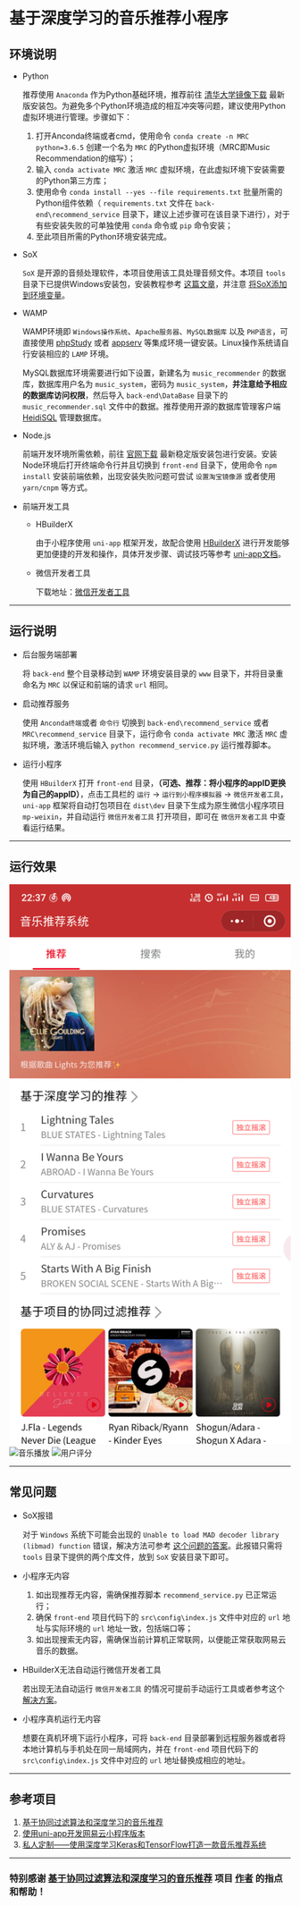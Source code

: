 # 基于深度学习的音乐推荐小程序

## 环境说明

- Python

  推荐使用 `Anaconda` 作为Python基础环境，推荐前往 [清华大学镜像下载](https://mirrors.tuna.tsinghua.edu.cn/anaconda/archive/) 最新版安装包。为避免多个Python环境造成的相互冲突等问题，建议使用Python虚拟环境进行管理。步骤如下：
  1. 打开Anconda终端或者cmd，使用命令 `conda create -n MRC python=3.6.5` 创建一个名为 `MRC` 的Python虚拟环境（MRC即Music Recommendation的缩写）；
  2. 输入 `conda activate MRC` 激活 `MRC` 虚拟环境，在此虚拟环境下安装需要的Python第三方库；
  3. 使用命令 `conda install --yes --file requirements.txt` 批量所需的Python组件依赖（ `requirements.txt` 文件在 `back-end\recommend_service` 目录下，建议上述步骤可在该目录下进行），对于有些安装失败的可单独使用 `conda` 命令或 `pip` 命令安装；
  4. 至此项目所需的Python环境安装完成。

- SoX

  `SoX` 是开源的音频处理软件，本项目使用该工具处理音频文件。本项目 `tools` 目录下已提供Windows安装包，安装教程参考 [这篇文章](https://blog.csdn.net/qq_35547879/article/details/79700591)，并注意 [将SoX添加到环境变量](https://github.com/JoFrhwld/FAVE/wiki/Sox-on-Windows)。

- WAMP

  WAMP环境即 `Windows操作系统`、`Apache服务器`、`MySQL数据库` 以及 `PHP语言`，可直接使用 [phpStudy](https://www.xp.cn/) 或者 [appserv](https://www.appserv.org/) 等集成环境一键安装。Linux操作系统请自行安装相应的 `LAMP` 环境。
  
  MySQL数据库环境需要进行如下设置，新建名为 `music_recommender` 的数据库，数据库用户名为 `music_system`，密码为 `music_system`，**并注意给予相应的数据库访问权限**，然后导入 `back-end\DataBase` 目录下的 `music_recommender.sql` 文件中的数据。推荐使用开源的数据库管理客户端 [HeidiSQL](https://www.heidisql.com/) 管理数据库。

- Node.js

  前端开发环境所需依赖，前往 [官网下载](https://nodejs.org/en/download/) 最新稳定版安装包进行安装。安装Node环境后打开终端命令行并且切换到 `front-end` 目录下，使用命令 `npm install` 安装前端依赖，出现安装失败问题可尝试 `设置淘宝镜像源` 或者使用 `yarn/cnpm` 等方式。

- 前端开发工具
  
  - HBuilderX

    由于小程序使用 `uni-app` 框架开发，故配合使用 [HBuilderX](https://www.dcloud.io/hbuilderx.html) 进行开发能够更加便捷的开发和操作，具体开发步骤、调试技巧等参考 [uni-app文档](https://uniapp.dcloud.io/quickstart)。

  - 微信开发者工具
    
    下载地址：[微信开发者工具](https://developers.weixin.qq.com/miniprogram/dev/devtools/download.html)

---
## 运行说明
- 后台服务端部署

  将 `back-end` 整个目录移动到 `WAMP` 环境安装目录的 `www` 目录下，并将目录重命名为 `MRC` 以保证和前端的请求 `url` 相同。

- 启动推荐服务

  使用 `Anconda终端`或者 `命令行` 切换到 `back-end\recommend_service` 或者 `MRC\recommend_service` 目录下，运行命令 `conda activate MRC` 激活 `MRC` 虚拟环境，激活环境后输入 `python recommend_service.py` 运行推荐脚本。

- 运行小程序

  使用 `HBuilderX` 打开 `front-end` 目录，**（可选、推荐：将小程序的appID更换为自己的appID）**，点击工具栏的 `运行` → `运行到小程序模拟器` → `微信开发者工具`，`uni-app` 框架将自动打包项目在 `dist\dev` 目录下生成为原生微信小程序项目 `mp-weixin`，并自动运行 `微信开发者工具` 打开项目，即可在 `微信开发者工具` 中查看运行结果。

---
## 运行效果
![首页推荐](1.png)
![音乐播放](2.png)
![用户评分](3.png)

---
## 常见问题
- SoX报错
  
  对于 `Windows` 系统下可能会出现的 `Unable to load MAD decoder library (libmad) function` 错误，解决方法可参考 [这个问题的答案](https://stackoverflow.com/questions/3537155/sox-fail-util-unable-to-load-mad-decoder-library-libmad-function-mad-stream)。此报错只需将 `tools` 目录下提供的两个库文件，放到 `SoX` 安装目录下即可。

- 小程序无内容

  1. 如出现推荐无内容，需确保推荐脚本 `recommend_service.py` 已正常运行；
  2. 确保 `front-end` 项目代码下的 `src\config\index.js` 文件中对应的 `url` 地址与实际环境的 `url` 地址一致，包括端口等；
  3. 如出现搜索无内容，需确保当前计算机正常联网，以便能正常获取网易云音乐的数据。

- HBuilderX无法自动运行微信开发者工具

  若出现无法自动运行 `微信开发者工具` 的情况可提前手动运行工具或者参考这个 [解决方案](https://ask.dcloud.net.cn/article/35504)。
  
- 小程序真机运行无内容

  想要在真机环境下运行小程序，可将 `back-end` 目录部署到远程服务器或者将本地计算机与手机处在同一局域网内，并在 `front-end` 项目代码下的 `src\config\index.js` 文件中对应的 `url` 地址替换成相应的地址。

---
## 参考项目
  
1. [基于协同过滤算法和深度学习的音乐推荐](https://github.com/MakingL/music_recommendation/tree/master)
2. [使用uni-app开发网易云小程序版本](https://github.com/CalmHarbin/uni-app-music)
3. [私人定制——使用深度学习Keras和TensorFlow打造一款音乐推荐系统](https://zhuanlan.zhihu.com/p/28310437)

---
### 特别感谢 [基于协同过滤算法和深度学习的音乐推荐](https://blog.csdn.net/makingLJ/article/details/86320424) 项目 [作者](https://me.csdn.net/makingLJ) 的指点和帮助！
